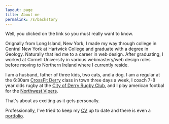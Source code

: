 ```yaml
---
layout: page
title: About me
permalink: /s/backstory
---
```

Well, you clicked on the link so you must really want to know.

Orignally from Long Island, New York, I made my way through college in Central New York at Hartwick College and graduate with a degree in Geology. Naturally that led me to a career in web design. After graduating, I worked at Cornell University in various webmastery/web design roles before moving to Northern Ireland where I currently reside.

I am a husband, father of three kids, two cats, and a dog. I am a regular at the 6:30am [CrossFit Derry](https://crossfitderry.com/) class in town three days a week, I coach 7-8 year olds rugby at the [City of Derry Rugby Club](https://www.facebook.com/CityofDerryRugby/), and I play american footbal for the [Northwest Vipers](https://northwestvipers.com/).

That's about as exciting as it gets personally.

Professionally, I've tried to keep my [CV](/s/cv) up to date and there is even a [portfolio](/s/portfolio).
